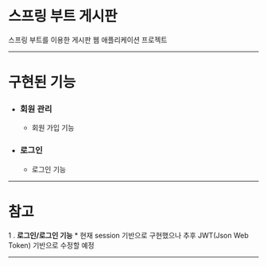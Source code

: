 # 스프링 부트 게시판
스프링 부트를 이용한 게시판 웹 애플리케이션 프로젝트
***

# 구현된 기능
* ### 회원 관리
	* 회원 가입 기능

* ### 로그인
	* 로그인 기능

***
# 참고
1 . <b>로그인/로그인 기능</b>
	* 현재 session 기반으로 구현했으나 추후 JWT(Json Web Token) 기반으로 수정할 예정

***
